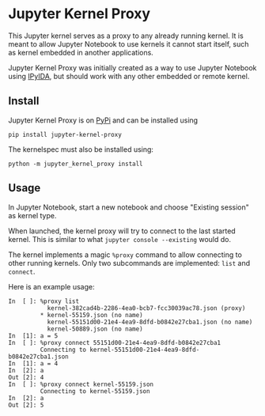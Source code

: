 Jupyter Kernel Proxy
====================

This Jupyter kernel serves as a proxy to any already running kernel. It is meant
to allow Jupyter Notebook to use kernels it cannot start itself, such as kernel
embedded in another applications.

Jupyter Kernel Proxy was initially created as a way to use Jupyter Notebook
using [IPyIDA](http://github.com/eset/ipyida/), but should work with any other
embedded or remote kernel.

Install
-------

Jupyter Kernel Proxy is on
[PyPi](https://pypi.org/project/jupyter-kernel-proxy/) and can be installed
using

    pip install jupyter-kernel-proxy

The kernelspec must also be installed using:

    python -m jupyter_kernel_proxy install

Usage
-----

In Jupyter Notebook, start a new notebook and choose "Existing session" as
kernel type.

When launched, the kernel proxy will try to connect to the last started kernel.
This is similar to what `jupyter console --existing` would do.

The kernel implements a magic `%proxy` command to allow connecting to other
running kernels. Only two subcommands are implemented: `list` and `connect`.

Here is an example usage:

    In  [ ]: %proxy list
               kernel-382cad4b-2286-4ea0-bcb7-fcc30039ac78.json (proxy)
             * kernel-55159.json (no name)
               kernel-55151d00-21e4-4ea9-8dfd-b0842e27cba1.json (no name)
               kernel-50889.json (no name)
    In  [1]: a = 5
    In  [ ]: %proxy connect 55151d00-21e4-4ea9-8dfd-b0842e27cba1
             Connecting to kernel-55151d00-21e4-4ea9-8dfd-b0842e27cba1.json
    In  [1]: a = 4
    In  [2]: a
    Out [2]: 4
    In  [ ]: %proxy connect kernel-55159.json
             Connecting to kernel-55159.json
    In  [2]: a
    Out [2]: 5
